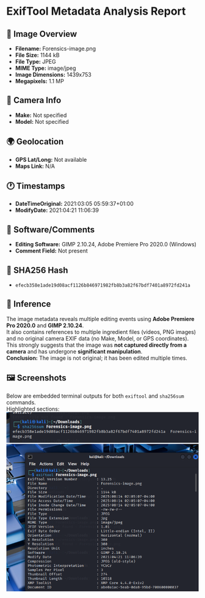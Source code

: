 # ExifTool Metadata Analysis Report

## 🔎 Image Overview
- **Filename:** Forensics-image.png
- **File Size:** 1144 kB
- **File Type:** JPEG
- **MIME Type:** image/jpeg
- **Image Dimensions:** 1439x753
- **Megapixels:** 1.1 MP

## 📸 Camera Info
- **Make:** Not specified
- **Model:** Not specified

## 🌍 Geolocation 
- **GPS Lat/Long:** Not available
- **Maps Link:** N/A

## 🕐 Timestamps
- **DateTimeOriginal:** 2021:03:05 05:59:37+01:00
- **ModifyDate:** 2021:04:21 11:06:39

## 📝 Software/Comments
- **Editing Software:** GIMP 2.10.24, Adobe Premiere Pro 2020.0 (Windows)
- **Comment Field:** Not present

## 🔐 SHA256 Hash
- ```
  efecb358e1ade19d08acf1126b846971982fb8b3a82f67bdf7401a8972fd241a

## 🧠 Inference
The image metadata reveals multiple editing events using **Adobe Premiere Pro 2020.0** and **GIMP 2.10.24**.  
It also contains references to multiple ingredient files (videos, PNG images) and no original camera EXIF data (no Make, Model, or GPS coordinates).  
This strongly suggests that the image was **not captured directly from a camera** and has undergone **significant manipulation**.  
**Conclusion:** The image is not original; it has been edited multiple times.

## 🖼️ Screenshots
Below are embedded terminal outputs for both `exiftool` and `sha256sum` commands.  
Highlighted sections:  
![1](assignment1part1.png)
![2](assignment1part2.png)



